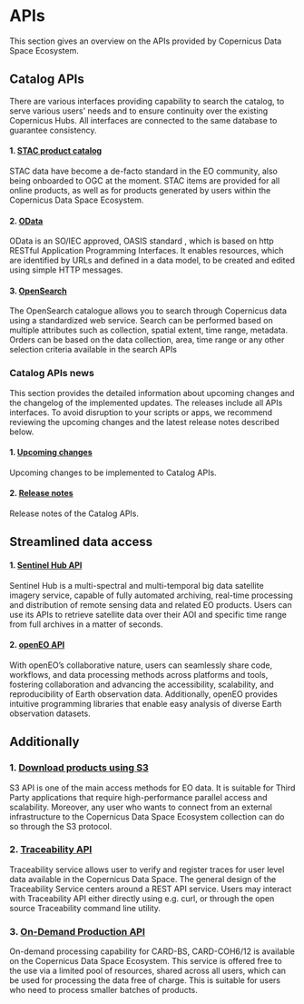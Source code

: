 # APIs 
This section gives an overview on the APIs provided by Copernicus Data Space Ecosystem.

## Catalog APIs
There are various interfaces providing capability to search the catalog, to serve various users'
needs and to ensure continuity over the existing Copernicus Hubs. All interfaces are connected to
the same database to guarantee consistency.

#### 1. [STAC product catalog](APIs/STAC.md)

STAC data have become a de-facto standard in the EO community, also being onboarded to OGC at the moment. STAC items are provided for all online products, as well as for products generated by users within the Copernicus Data Space Ecosystem.

#### 2. [OData](APIs/OData.qmd)

OData is an SO/IEC approved, OASIS standard , which is based on http RESTful Application Programming Interfaces. It enables resources, which are identified by URLs and defined in a data
model, to be created and edited using simple HTTP messages. 

#### 3. [OpenSearch](APIs/OpenSearch.qmd)

The OpenSearch catalogue allows you to search through Copernicus data using a standardized web service. Search can be performed based on multiple attributes such as collection, spatial extent, time range, metadata. Orders can be based
on the data collection, area, time range or any other selection criteria available in the search APIs

### Catalog APIs news
This section provides the detailed information about upcoming changes and the changelog of the implemented updates. The releases include all APIs interfaces. To avoid disruption to your scripts or apps, we recommend reviewing the upcoming changes and the latest release notes described below.

#### 1. [Upcoming changes](APIs/UpcomingChanges.qmd)
Upcoming changes to be implemented to Catalog APIs.

#### 2. [Release notes](APIs/ReleaseNotes.qmd)
Release notes of the Catalog APIs. 

## Streamlined data access

#### 1. [Sentinel Hub API](APIs/SentinelHub.md)

Sentinel Hub is a multi-spectral and multi-temporal big data satellite imagery service, capable of fully automated archiving, real-time processing and distribution of remote sensing data and related EO products. Users can use its APIs to retrieve satellite data over their AOI and specific time range from full archives in a matter of seconds.

#### 2. [openEO API](APIs/openEO/openEO.qmd)

With openEO’s collaborative nature, users can seamlessly share code, workflows, and data processing methods across platforms and tools, fostering collaboration and advancing the accessibility, scalability, and reproducibility of Earth observation data. Additionally, openEO provides intuitive programming libraries that enable easy analysis of diverse Earth observation datasets.

## Additionally 
### 1. [Download products using S3](APIs/S3.md)

S3 API is one of the main access methods for EO data. It is suitable for Third Party applications that require high-performance parallel access and scalability. Moreover, any user who wants to connect from an external infrastructure to the Copernicus Data Space Ecosystem collection can do so
through the S3 protocol.

### 2. [Traceability API](APIs/Traceability.md)

Traceability service allows user to verify and register traces for user level data available in the Copernicus Data Space. The general design of the Traceability Service centers around a REST API service. Users may interact with Traceability API either directly using e.g. curl, or through the open source Traceability command line utility.

### 3. [On-Demand Production API](APIs/On-Demand%20Production%20API.md)

On-demand processing capability for CARD-BS, CARD-COH6/12 is available on the Copernicus Data Space Ecosystem. This service is offered free to the use via a limited pool of resources, shared across all users, which can be used for processing the data free of charge. This is suitable for users who need to process smaller batches of products.



